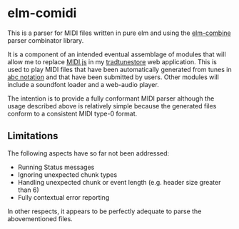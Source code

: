elm-comidi
===========

This is a parser for MIDI files written in pure elm and using the [elm-combine](https://github.com/Bogdanp/elm-combine) parser combinator library.

It is a component of an intended eventual assemblage of modules that will allow me to replace [MIDI.js](https://github.com/mudcube/MIDI.js/) in my [tradtunestore](https://github.com/newlandsvalley/tradtunestore) web application. This is used to play MIDI files that have been automatically generated from tunes in [abc notation](http://www.lesession.co.uk/abc/abc_notation.htm) and that have been submitted by users. Other modules will include a soundfont loader and a web-audio player.  

The intention is to provide a fully conformant MIDI parser although the usage described above is relatively simple because the generated files conform to a consistent MIDI type-0 format.

Limitations
-----------

The following aspects have so far not been addressed:

*  Running Status messages
*  Ignoring unexpected chunk types
*  Handling unexpected chunk or event length (e.g. header size greater than 6) 
*  Fully contextual error reporting

In other respects, it appears to be perfectly adequate to parse the abovementioned files.


 




